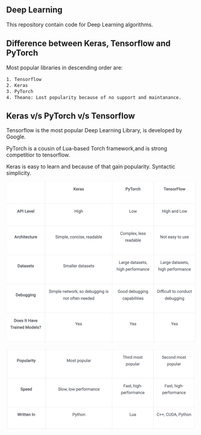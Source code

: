 ## Deep Learning

This repository contain code for Deep Learning algorithms.

## Difference between Keras, Tensorflow and PyTorch

Most popular libraries in descending order are:

    1. Tensorflow
    2. Keras
    3. PyTorch
    4. Theano: Lost popularity because of no support and maintanance.
    
## Keras v/s PyTorch v/s Tensorflow

Tensorflow is the most popular Deep Learning Library, is developed by Google.

PyTorch is a cousin of Lua-based Torch framework,and is strong competitior to tensorflow.

Keras is easy to learn and because of that gain popularity. Syntactic simplicity.

![alt text1](/img/compare1.png)

![alt text2](/img/compare2.png)